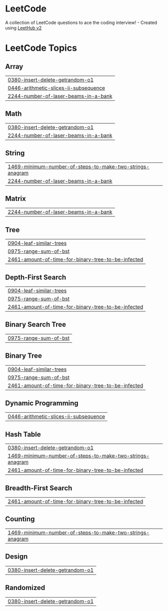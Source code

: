 # LeetCode
A collection of LeetCode questions to ace the coding interview! - Created using [LeetHub v2](https://github.com/arunbhardwaj/LeetHub-2.0)

<!---LeetCode Topics Start-->
# LeetCode Topics
## Array
|  |
| ------- |
| [0380-insert-delete-getrandom-o1](https://github.com/devmac-afk/LeetCode/tree/master/0380-insert-delete-getrandom-o1) |
| [0446-arithmetic-slices-ii-subsequence](https://github.com/devmac-afk/LeetCode/tree/master/0446-arithmetic-slices-ii-subsequence) |
| [2244-number-of-laser-beams-in-a-bank](https://github.com/devmac-afk/LeetCode/tree/master/2244-number-of-laser-beams-in-a-bank) |
## Math
|  |
| ------- |
| [0380-insert-delete-getrandom-o1](https://github.com/devmac-afk/LeetCode/tree/master/0380-insert-delete-getrandom-o1) |
| [2244-number-of-laser-beams-in-a-bank](https://github.com/devmac-afk/LeetCode/tree/master/2244-number-of-laser-beams-in-a-bank) |
## String
|  |
| ------- |
| [1469-minimum-number-of-steps-to-make-two-strings-anagram](https://github.com/devmac-afk/LeetCode/tree/master/1469-minimum-number-of-steps-to-make-two-strings-anagram) |
| [2244-number-of-laser-beams-in-a-bank](https://github.com/devmac-afk/LeetCode/tree/master/2244-number-of-laser-beams-in-a-bank) |
## Matrix
|  |
| ------- |
| [2244-number-of-laser-beams-in-a-bank](https://github.com/devmac-afk/LeetCode/tree/master/2244-number-of-laser-beams-in-a-bank) |
## Tree
|  |
| ------- |
| [0904-leaf-similar-trees](https://github.com/devmac-afk/LeetCode/tree/master/0904-leaf-similar-trees) |
| [0975-range-sum-of-bst](https://github.com/devmac-afk/LeetCode/tree/master/0975-range-sum-of-bst) |
| [2461-amount-of-time-for-binary-tree-to-be-infected](https://github.com/devmac-afk/LeetCode/tree/master/2461-amount-of-time-for-binary-tree-to-be-infected) |
## Depth-First Search
|  |
| ------- |
| [0904-leaf-similar-trees](https://github.com/devmac-afk/LeetCode/tree/master/0904-leaf-similar-trees) |
| [0975-range-sum-of-bst](https://github.com/devmac-afk/LeetCode/tree/master/0975-range-sum-of-bst) |
| [2461-amount-of-time-for-binary-tree-to-be-infected](https://github.com/devmac-afk/LeetCode/tree/master/2461-amount-of-time-for-binary-tree-to-be-infected) |
## Binary Search Tree
|  |
| ------- |
| [0975-range-sum-of-bst](https://github.com/devmac-afk/LeetCode/tree/master/0975-range-sum-of-bst) |
## Binary Tree
|  |
| ------- |
| [0904-leaf-similar-trees](https://github.com/devmac-afk/LeetCode/tree/master/0904-leaf-similar-trees) |
| [0975-range-sum-of-bst](https://github.com/devmac-afk/LeetCode/tree/master/0975-range-sum-of-bst) |
| [2461-amount-of-time-for-binary-tree-to-be-infected](https://github.com/devmac-afk/LeetCode/tree/master/2461-amount-of-time-for-binary-tree-to-be-infected) |
## Dynamic Programming
|  |
| ------- |
| [0446-arithmetic-slices-ii-subsequence](https://github.com/devmac-afk/LeetCode/tree/master/0446-arithmetic-slices-ii-subsequence) |
## Hash Table
|  |
| ------- |
| [0380-insert-delete-getrandom-o1](https://github.com/devmac-afk/LeetCode/tree/master/0380-insert-delete-getrandom-o1) |
| [1469-minimum-number-of-steps-to-make-two-strings-anagram](https://github.com/devmac-afk/LeetCode/tree/master/1469-minimum-number-of-steps-to-make-two-strings-anagram) |
| [2461-amount-of-time-for-binary-tree-to-be-infected](https://github.com/devmac-afk/LeetCode/tree/master/2461-amount-of-time-for-binary-tree-to-be-infected) |
## Breadth-First Search
|  |
| ------- |
| [2461-amount-of-time-for-binary-tree-to-be-infected](https://github.com/devmac-afk/LeetCode/tree/master/2461-amount-of-time-for-binary-tree-to-be-infected) |
## Counting
|  |
| ------- |
| [1469-minimum-number-of-steps-to-make-two-strings-anagram](https://github.com/devmac-afk/LeetCode/tree/master/1469-minimum-number-of-steps-to-make-two-strings-anagram) |
## Design
|  |
| ------- |
| [0380-insert-delete-getrandom-o1](https://github.com/devmac-afk/LeetCode/tree/master/0380-insert-delete-getrandom-o1) |
## Randomized
|  |
| ------- |
| [0380-insert-delete-getrandom-o1](https://github.com/devmac-afk/LeetCode/tree/master/0380-insert-delete-getrandom-o1) |
<!---LeetCode Topics End-->